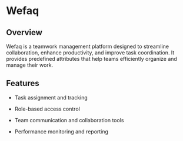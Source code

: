 # Wefaq

## Overview

Wefaq is a teamwork management platform designed to streamline collaboration, enhance productivity, and improve task coordination. It provides predefined attributes that help teams efficiently organize and manage their work.

## Features

- Task assignment and tracking

- Role-based access control

- Team communication and collaboration tools

- Performance monitoring and reporting

